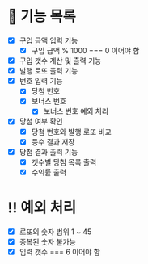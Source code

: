 # 💸 기능 목록

- [x] 구입 금액 입력 기능
  - [x] 구입 급액 % 1000 === 0 이어야 함
- [x] 구입 갯수 계산 및 출력 기능
- [x] 발행 로또 출력 기능
- [x] 번호 입력 기능
  - [x] 당첨 번호
  - [x] 보너스 번호
    - [x] 보너스 번호 예외 처리
- [x] 당첨 여부 확인
    -[x] 당첨 번호와 발행 로또 비교
    -[x] 등수 결과 저장
- [x] 당첨 결과 출력 기능
  - [x] 갯수별 당첨 목록 출력
  - [x] 수익률 출력

# ‼️ 예외 처리

- [x] 로또의 숫자 범위 1 ~ 45
- [x] 중복된 숫자 불가능
- [x] 입력 갯수 === 6 이어야 함

